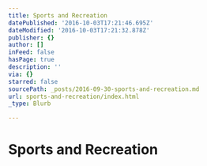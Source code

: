 ```yaml
---
title: Sports and Recreation
datePublished: '2016-10-03T17:21:46.695Z'
dateModified: '2016-10-03T17:21:32.878Z'
publisher: {}
author: []
inFeed: false
hasPage: true
description: ''
via: {}
starred: false
sourcePath: _posts/2016-09-30-sports-and-recreation.md
url: sports-and-recreation/index.html
_type: Blurb

---
```

# Sports and Recreation